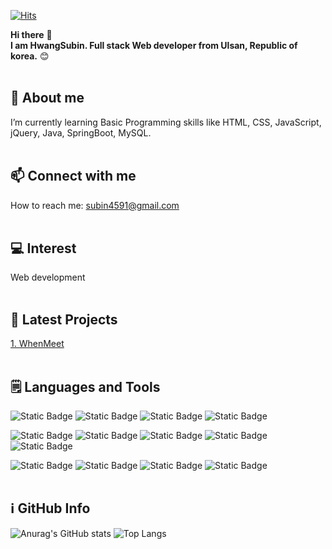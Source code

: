 

<!--
### Hi there 👋

**subin4591/subin4591** is a ✨ _special_ ✨ repository because its `README.md` (this file) appears on your GitHub profile.

Here are some ideas to get you started:

- 🔭 I’m currently working on ...
- 🌱 I’m currently learning ...
- 👯 I’m looking to collaborate on ...
- 🤔 I’m looking for help with ...
- 💬 Ask me about ...
- 📫 How to reach me: ...
- 😄 Pronouns: ...
- ⚡ Fun fact: ...
-->



<!-- 주석 -->

<!-- 방문자수 -->
[![Hits](https://hits.seeyoufarm.com/api/count/incr/badge.svg?url=https%3A%2F%2Fgithub.com%2Fsubin4591%2Fhit-counter&count_bg=%2379C83D&title_bg=%23555555&icon=&icon_color=%23E7E7E7&title=hits&edge_flat=false)](https://hits.seeyoufarm.com)

<!-- 인사말 -->
**Hi there** 👋  
**I am HwangSubin. Full stack Web developer from Ulsan, Republic of korea.** 😊<br><br>

<!-- 나에 대한 설명 -->
## 🌱 About me
I’m currently learning Basic Programming skills like HTML, CSS, JavaScript, jQuery, Java, SpringBoot, MySQL.<br><br>

<!-- 연락 정보 -->
## 📫 Connect with me
How to reach me: subin4591@gmail.com<br><br>

<!-- 관심분야 -->
## 💻 Interest
Web development<br><br>

<!-- 최근 프로젝트 -->
## 🔗 Latest Projects
[1. WhenMeet](https://github.com/subin4591/team01.git)<br><br>

<!-- 사용할 수 있는 언어 및 툴 -->
## 🗒️ Languages and Tools
![Static Badge](https://img.shields.io/badge/HTML5-E34F26?logo=html5&logoColor=white)
![Static Badge](https://img.shields.io/badge/CSS-1572B6?logo=css3&logoColor=white)
![Static Badge](https://img.shields.io/badge/JavaScript-F7DF1E?logo=javascript&logoColor=black)
![Static Badge](https://img.shields.io/badge/jQuery-0769AD?logo=jquery&logoColor=white)

![Static Badge](https://img.shields.io/badge/Java-007396)
![Static Badge](https://img.shields.io/badge/Spring%20Boot-6DB33F?logo=springboot&logoColor=white)
![Static Badge](https://img.shields.io/badge/Maven-C71A36?logo=apachemaven&logoColor=white)
![Static Badge](https://img.shields.io/badge/MySQL-4479A1?logo=mysql&logoColor=white)
![Static Badge](https://img.shields.io/badge/MyBatis-d40000)

![Static Badge](https://img.shields.io/badge/Eclipse-2C2255?logo=eclipseide&logoColor=white)
![Static Badge](https://img.shields.io/badge/VS%20Code-007ACC?logo=visualstudiocode&logoColor=white)
![Static Badge](https://img.shields.io/badge/STS-6DB33F?logo=spring&logoColor=white)
![Static Badge](https://img.shields.io/badge/GitHub-181717?logo=github&logoColor=white)
<br><br>

<!-- 기타 (github 통계 및 사용 언어 그래프) -->
## ℹ️ GitHub Info
![Anurag's GitHub stats](https://github-readme-stats.vercel.app/api?username=subin4591&show_icons=true)
![Top Langs](https://github-readme-stats.vercel.app/api/top-langs/?username=subin4591&layout=compact)
